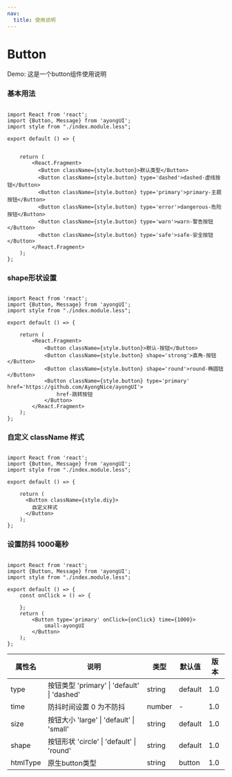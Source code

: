 ```yaml
---
nav:
  title: 使用说明
---
```


# Button


Demo:
这是一个button组件使用说明

### 基本用法

```tsx

import React from 'react';
import {Button, Message} from 'ayongUI';
import style from "./index.module.less";

export default () => {
   

    return (
        <React.Fragment>
          <Button className={style.button}>默认类型</Button>
          <Button className={style.button} type='dashed'>dashed-虚线按钮</Button>
          <Button className={style.button} type='primary'>primary-主题按钮</Button>
          <Button className={style.button} type='error'>dangerous-危险按钮</Button>
          <Button className={style.button} type='warn'>warn-警告按钮</Button>
          <Button className={style.button} type='safe'>safe-安全按钮</Button>
        </React.Fragment>
    );
};
```


### shape形状设置

```tsx

import React from 'react';
import {Button, Message} from 'ayongUI';
import style from "./index.module.less";

export default () => {
 
    return (
        <React.Fragment>
            <Button className={style.button}>默认-按钮</Button>
            <Button className={style.button} shape='strong'>直角-按钮</Button>
            <Button className={style.button} shape='round'>round-椭圆钮</Button>
            <Button className={style.button} type='primary' href='https://github.com/AyongNice/ayongUI'>
                href-跳转按钮
            </Button>
        </React.Fragment>
    );
};
```


### 自定义 className 样式

```tsx

import React from 'react';
import {Button, Message} from 'ayongUI';
import style from "./index.module.less";

export default () => {
 
    return (
      <Button className={style.diy}>
        自定义样式
      </Button>
    );
};
```

### 设置防抖 1000毫秒


```tsx 

import React from 'react';
import {Button, Message} from 'ayongUI';
import style from "./index.module.less";

export default () => {
    const onClick = () => {

    };
    return (
        <Button type='primary' onClick={onClick} time={1000}>
            small-ayongUI
        </Button>
    );
};
```

| 属性名   | 说明                                        | 类型   | 默认值  | 版本 |
| -------- | ------------------------------------------- | ------ | ------- | ---- |
| type     | 按钮类型 'primary' \| 'default' \| 'dashed' | string | default | 1.0  |
| time     | 防抖时间设置 0 为不防抖                     | number | -       | 1.0  |
| size     | 按钮大小 'large' \| 'default' \| 'small'    | string | default | 1.0  |
| shape    | 按钮形状 'circle' \| 'default' \| 'round'   | string | default | 1.0  |
| htmlType | 原生button类型                              | string | button  | 1.0  |

